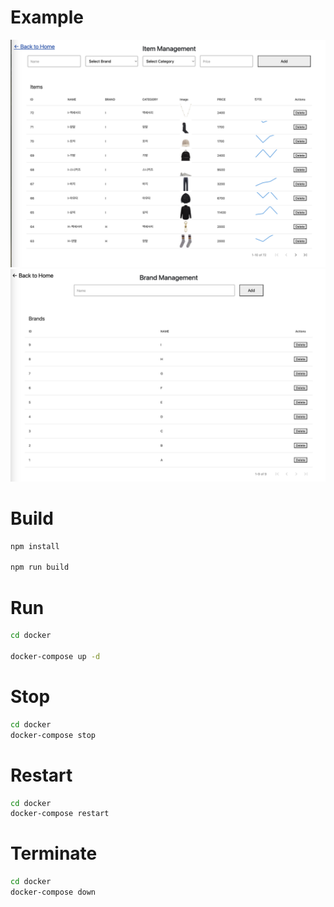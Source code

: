 # Example
![alt text](./docs/item-page.png)
![alt text](./docs/brand-page.png)


# Build
```bash
npm install

npm run build
```

# Run
```bash
cd docker

docker-compose up -d
```

# Stop
```bash
cd docker
docker-compose stop
```

# Restart
```bash
cd docker
docker-compose restart
```

# Terminate
```bash
cd docker
docker-compose down
```